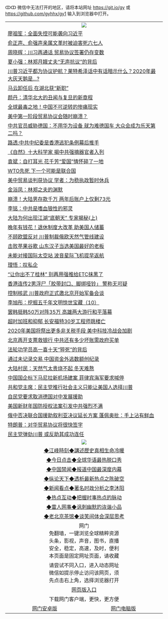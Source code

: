 ↀↀ 微信中无法打开的地区，请将本站网址 https://git.io/gy 或 https://github.com/gyhhx/gy1 输入到浏览器中打开。 

 <table>

  <tr>
    <td colspan="2" align=center><img src="https://cdn.jsdelivr.net/gh/gyoupiodf/im1/20190822-2.jpg"></td>
 </tr>
<tr><td colspan="2" align="left"><a href="https://xball.casa/oo.aspx?name=c1109588&key=eqxowaguscvmxdgc&from=gy">廖祖笙：全面失控可能袭向习近平</a></td></tr>
<tr><td colspan="2" align="left"><a href="https://xball.casa/oo.aspx?name=c1109584&key=eqxowaguscvmxdgc&from=gy">俞正声、俞强声亲属文革时被迫害死六七人</a></td></tr>
<tr><td colspan="2" align="left"><a href="https://xball.casa/oo.aspx?name=c1109585&key=eqxowaguscvmxdgc&from=gy">周晓辉：川习再通话 贸易协议签署仍存变数</a></td></tr>
<tr><td colspan="2" align="left"><a href="https://xball.casa/oo.aspx?name=c1109560&key=eqxowaguscvmxdgc&from=gy">夏小强：林郑月娥丈夫“无声抗议”的背后</a></td></tr>
<tr><td colspan="2" align="left"><a href="https://xball.casa/oo.aspx?name=c1109596&key=eqxowaguscvmxdgc&from=gy">川普习近平都为协议护航？莱特希泽话中有话暗示什么？2020年最大灰天鹅是...?</a></td></tr>
<tr><td colspan="2" align="left"><a href="https://xball.casa/oo.aspx?name=c1109540&key=eqxowaguscvmxdgc&from=gy">马云卸任后 在湖北获“新职”</a></td></tr>
<tr><td colspan="2" align="left"><a href="https://xball.casa/oo.aspx?name=c1109572&key=eqxowaguscvmxdgc&from=gy">颜丹：清华北大的丑闻与复旦的新章程</a></td></tr>
<tr><td colspan="2" align="left"><a href="https://xball.casa/oo.aspx?name=c1109541&key=eqxowaguscvmxdgc&from=gy">全球最毒之地！中国不可逆转的惨痛现实</a></td></tr>
<tr><td colspan="2" align="left"><a href="https://xball.casa/oo.aspx?name=c1109570&key=eqxowaguscvmxdgc&from=gy">美中第一阶段贸易协议会随时崩溃？</a></td></tr>
<tr><td colspan="2" align="left"><a href="https://xball.casa/oo.aspx?name=c1109562&key=eqxowaguscvmxdgc&from=gy">中共官员威胁德国：不用华为设备 就为难德国车 大众会成为乐天第二吗？</a></td></tr>
<tr><td colspan="2" align="left"><a href="https://xball.casa/oo.aspx?name=c1109573&key=eqxowaguscvmxdgc&from=gy">路透:中共中纪委是香港逃犯条例幕后推手</a></td></tr>
<tr><td colspan="2" align="left"><a href="https://xball.casa/oo.aspx?name=c1109579&key=eqxowaguscvmxdgc&from=gy">《自然》十大科学家 揭中共强摘器官者入列</a></td></tr>
<tr><td colspan="2" align="left"><a href="https://xball.casa/oo.aspx?name=c1109561&key=eqxowaguscvmxdgc&from=gy">袁斌：自打耳光 花千芳“爱国”情怀碎了一地</a></td></tr>
<tr><td colspan="2" align="left"><a href="https://xball.casa/oo.aspx?name=c1109644&key=eqxowaguscvmxdgc&from=gy">WTO先死 下一个可能是联合国</a></td></tr>
<tr><td colspan="2" align="left"><a href="https://xball.casa/oo.aspx?name=c1109581&key=eqxowaguscvmxdgc&from=gy">美中贸易谈判获协议 学者：为稳执政暂时休兵</a></td></tr>
<tr><td colspan="2" align="left"><a href="https://xball.casa/oo.aspx?name=c1109594&key=eqxowaguscvmxdgc&from=gy">金浴凤：林郑之夫的渊默</a></td></tr>
<tr><td colspan="2" align="left"><a href="https://xball.casa/oo.aspx?name=c1109608&key=eqxowaguscvmxdgc&from=gy">崩溃！大陆男存款千万 两年后账户上仅剩73元</a></td></tr>
<tr><td colspan="2" align="left"><a href="https://xball.casa/oo.aspx?name=c1109593&key=eqxowaguscvmxdgc&from=gy">李铭：中共是嗜血狼性的邪灵</a></td></tr>
<tr><td colspan="2" align="left"><a href="https://xball.casa/oo.aspx?name=c1109565&key=eqxowaguscvmxdgc&from=gy">大陆为何出现江湖“底朝天” 专家揭秘(上)</a></td></tr>
<tr><td colspan="2" align="left"><a href="https://xball.casa/oo.aspx?name=c1109580&key=eqxowaguscvmxdgc&from=gy">晚年有钱花！退休制度大改革 助美国人储蓄</a></td></tr>
<tr><td colspan="2" align="left"><a href="https://xball.casa/oo.aspx?name=c1109574&key=eqxowaguscvmxdgc&from=gy">不顾欧盟反对 川普制裁俄欧天然气管线建设</a></td></tr>
<tr><td colspan="2" align="left"><a href="https://xball.casa/oo.aspx?name=c1109612&key=eqxowaguscvmxdgc&from=gy">击败苹果谷歌  山东汉子当选美国最好的老板</a></td></tr>
<tr><td colspan="2" align="left"><a href="https://xball.casa/oo.aspx?name=c1109575&key=eqxowaguscvmxdgc&from=gy">未能对接国际太空站 波音星际飞机提早返航</a></td></tr>
<tr><td colspan="2" align="left"><a href="https://xball.casa/oo.aspx?name=c1109589&key=eqxowaguscvmxdgc&from=gy">理悟：叹私企</a></td></tr>
<tr><td colspan="2" align="left"><a href="https://xball.casa/oo.aspx?name=c1109643&key=eqxowaguscvmxdgc&from=gy">“让你出不了桂林” 别再用强推给ETC抹黑了</a></td></tr>
<tr><td colspan="2" align="left"><a href="https://xball.casa/oo.aspx?name=c1109558&key=eqxowaguscvmxdgc&from=gy">香港连传2男浮尸「胶带封口、脚绑哑铃」 警称无可疑</a></td></tr>
<tr><td colspan="2" align="left"><a href="https://xball.casa/oo.aspx?name=c1109554&key=eqxowaguscvmxdgc&from=gy">控制核武 川普政府正式邀北京开始军备会谈</a></td></tr>
<tr><td colspan="2" align="left"><a href="https://xball.casa/oo.aspx?name=c1109571&key=eqxowaguscvmxdgc&from=gy">李旭彤：挖掘五千年文明惊世宝藏（10）</a></td></tr>
<tr><td colspan="2" align="left"><a href="https://xball.casa/oo.aspx?name=c1109640&key=eqxowaguscvmxdgc&from=gy">罢韩挺韩50万对阵35万 高雄两大游行和平落幕</a></td></tr>
<tr><td colspan="2" align="left"><a href="https://xball.casa/oo.aspx?name=c1109556&key=eqxowaguscvmxdgc&from=gy">超时加班和抑郁 长安福特30岁工程师跳楼亡</a></td></tr>
<tr><td colspan="2" align="left"><a href="https://xball.casa/oo.aspx?name=c1109569&key=eqxowaguscvmxdgc&from=gy">2020年美国将祭出更多非关税手段 美中科技冷战会加剧</a></td></tr>
<tr><td colspan="2" align="left"><a href="https://xball.casa/oo.aspx?name=c1109632&key=eqxowaguscvmxdgc&from=gy">北京再开支票救银行 中共还有多少坏账需政府买单</a></td></tr>
<tr><td colspan="2" align="left"><a href="https://xball.casa/oo.aspx?name=c1109578&key=eqxowaguscvmxdgc&from=gy">法轮功学员高一喜十天“猝死”的背后</a></td></tr>
<tr><td colspan="2" align="left"><a href="https://xball.casa/oo.aspx?name=c1109564&key=eqxowaguscvmxdgc&from=gy">通过未记录交易 中国资金外逃数额创纪录</a></td></tr>
<tr><td colspan="2" align="left"><a href="https://xball.casa/oo.aspx?name=c1109606&key=eqxowaguscvmxdgc&from=gy">大陆村民：天然气太贵烧不起 冬天难熬</a></td></tr>
<tr><td colspan="2" align="left"><a href="https://xball.casa/oo.aspx?name=c1109542&key=eqxowaguscvmxdgc&from=gy">中国国企标下马尼拉新机场建案 菲律宾海军要求喊停</a></td></tr>
<tr><td colspan="2" align="left"><a href="https://xball.casa/oo.aspx?name=c1109609&key=eqxowaguscvmxdgc&from=gy">共和党主席：民主党推行社会主义只能让美国人选择川普</a></td></tr>
<tr><td colspan="2" align="left"><a href="https://xball.casa/oo.aspx?name=c1109642&key=eqxowaguscvmxdgc&from=gy">自民党要求取消德国对中发展援助</a></td></tr>
<tr><td colspan="2" align="left"><a href="https://xball.casa/oo.aspx?name=c1109639&key=eqxowaguscvmxdgc&from=gy">美国新财年国防授权法案引发中共强烈不满</a></td></tr>
<tr><td colspan="2" align="left"><a href="https://xball.casa/oo.aspx?name=c1109635&key=eqxowaguscvmxdgc&from=gy">俄中否决联合国援助叙利亚决议延长方案 蓬佩奥批：手上沾有鲜血</a></td></tr>
<tr><td colspan="2" align="left"><a href="https://xball.casa/oo.aspx?name=c1109637&key=eqxowaguscvmxdgc&from=gy">特朗普：对华贸易协议将很快签字</a></td></tr>
<tr><td colspan="2" align="left"><a href="https://xball.casa/oo.aspx?name=c1109592&key=eqxowaguscvmxdgc&from=gy">民主党弹劾川普 或反助其成功连任</a></td></tr>

 <tr>
   <td colspan="2" align=center><img src="https://cdn.jsdelivr.net/gh/gyoupiodf/im1/jf-1.jpg"></td>
  </tr>
   <tr>
   <td colspan="2" align=center> 
<a href="https://xball.casa/oo.aspx?name=c922850&key=eqxowaguscvmxdgc&from=gy&tag=9877">◆江峰時刻◆講述歷史真相生命冷暖</a><br/>
    </td>
  </tr>
   <tr>
   <td colspan="2" align=center> 
<a href="https://xball.casa/oo.aspx?name=c816850&key=eqxowaguscvmxdgc&from=gy&tag=9877">◆今日点击◆全球华语最热脱口秀</a><br/>
    </td>
  </tr>
  <tr>
  <td colspan="2" align=center>
<a href="https://xball.casa/oo.aspx?name=c816860&key=eqxowaguscvmxdgc&from=gy&tag=99733110">◆中国禁闻◆报道中国最深度内幕</a><br/>
   </tr>
  <tr>
     <td colspan="2" align=center>
<a href="https://xball.casa/oo.aspx?name=c816855&key=eqxowaguscvmxdgc&from=gy&tag=997110">◆纵论天下◆透析最新热点之陈破空</a><br/>
   </tr>
   <tr>
      <td colspan="2" align=center>
<a href="https://xball.casa/oo.aspx?name=c838308&key=eqxowaguscvmxdgc&from=gy&tag=9973110">◆新闻看点◆著名时政分析之李沐阳</a><br/>
   </tr>
   <tr>
     <td colspan="2" align=center>
<a href="https://xball.casa/oo.aspx?name=c816852&key=eqxowaguscvmxdgc&from=gy&tag=9733110">◆热点互动◆把握时事热点的脉动</a><br/>
   </tr>
   <tr>
      <td colspan="2" align=center>
<a href="https://xball.casa/oo.aspx?name=c816694&key=eqxowaguscvmxdgc&from=gy&tag=93310">◆雷人网事◆讽刺幽默的诙谐小品</a><br/>
   </tr>
   <tr>
    <td colspan="2" align=center>
<a href="https://xball.casa/oo.aspx?name=c816650&key=eqxowaguscvmxdgc&from=gy&tag=9973110">◆老北京茶馆◆谈笑间体会深层思考</a><br/>
   </tr>
<tr>
    <td colspan="2" align="center">网门<br/>免翻墙，一键浏览全球精粹资源<br/>头条，影视，声音，图书，直播<br/>安全，稳定，高速，及时，便利<br/>本页面是固定网址页面，请收藏</td>
  <tr>
  <tr>
    <td colspan="2" align="center">请尝试不同入口，进入动态网址<br/>微信如提示停止访问该网页，须<br/>先点击右上角，选择浏览器打开</td>
  <tr>
  <tr>
    <td colspan="2" align="center"><a href="https://cdn.statically.io/gh/otiny/up/master/show001.htm">网页版入口</a></td>
  </tr>
  <tr>
    <td colspan="2" align="center">下载网门客户端，更快，更方便</td>
  <tr>
  <tr>
    <td align="center"><a href="https://raw.githubusercontent.com/opipe/up/master/oGatea.apk">网门安卓版</a></td>
    <td align="center"><a href="https://raw.githubusercontent.com/opipe/up/master/oGate.zip">网门电脑版</a></td>
  </tr>

</table>

